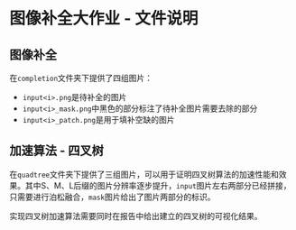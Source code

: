# 图像补全大作业 - 文件说明

## 图像补全

在`completion`文件夹下提供了四组图片：

- `input<i>.png`是待补全的图片
- `input<i>_mask.png`中黑色的部分标注了待补全图片需要去除的部分
- `input<i>_patch.png`是用于填补空缺的图片

## 加速算法 - 四叉树

在`quadtree`文件夹下提供了三组图片，可以用于证明四叉树算法的加速性能和效果。其中S、M、L后缀的图片分辨率逐步提升，`input`图片左右两部分已经拼接，只需要进行泊松融合，`mask`图片给出了图片两部分的标识。

实现四叉树加速算法需要同时在报告中给出建立的四叉树的可视化结果。